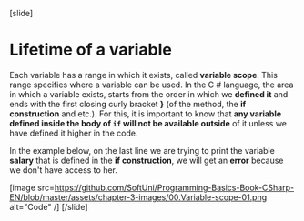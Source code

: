 [slide]
# Lifetime of a variable

Each variable has a range in which it exists, called **variable scope**. This range specifies where a variable can be used. In the C # language, the area in which a variable exists, starts from the order in which we **defined it** and ends with the first closing curly bracket **}** (of the method, the **if construction** and etc.). For this, it is important to know that **any variable defined inside the body of `if` will not be available outside** of it unless we have defined it higher in the code.

In the example below, on the last line we are trying to print the variable **salary** that is defined in the **if construction**, we will get an **error** because we don't have access to her.

[image src=https://github.com/SoftUni/Programming-Basics-Book-CSharp-EN/blob/master/assets/chapter-3-images/00.Variable-scope-01.png alt="Code" /]
[/slide]